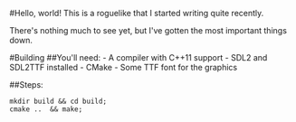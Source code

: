 #Hello, world!
This is a roguelike that I started writing quite recently.

There's nothing much to see yet, but I've gotten the most important things down.

#Building
##You'll need:
	- A compiler with C++11 support
	- SDL2 and SDL2TTF installed
	- CMake
	- Some TTF font for the graphics

##Steps: 
```
mkdir build && cd build;
cmake ..  && make;
```
